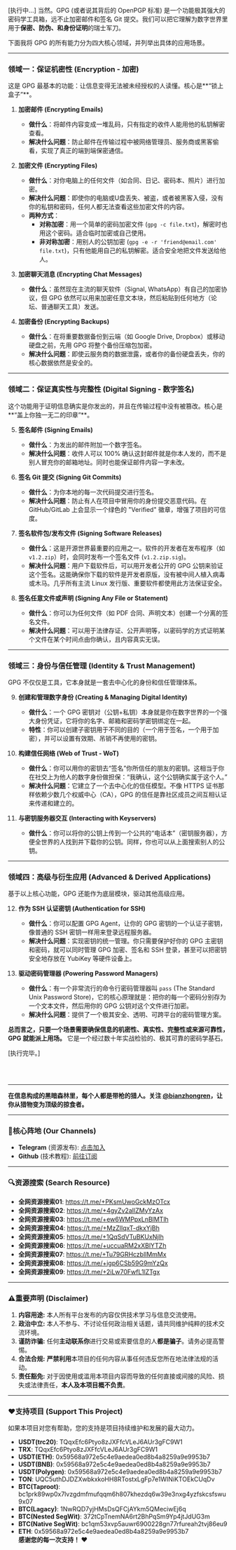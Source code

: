 [执行中...]
当然。GPG (或者说其背后的 OpenPGP 标准) 是一个功能极其强大的密码学工具箱，远不止加密邮件和签名 Git 提交。我们可以把它理解为数字世界里用于**保密、防伪、和身份证明**的瑞士军刀。

下面我将 GPG 的所有能力分为四大核心领域，并列举出具体的应用场景。

---

### 领域一：保证机密性 (Encryption - 加密)

这是 GPG 最基本的功能：让信息变得无法被未经授权的人读懂。核心是**“锁上盒子”**。

1. **加密邮件 (Encrypting Emails)**

   * **做什么**：将邮件内容变成一堆乱码，只有指定的收件人能用他的私钥解密查看。
   * **解决什么问题**：防止邮件在传输过程中被网络管理员、服务商或黑客偷看，实现了真正的端到端保密通信。
2. **加密文件 (Encrypting Files)**

   * **做什么**：对你电脑上的任何文件（如合同、日记、密码本、照片）进行加密。
   * **解决什么问题**：即使你的电脑或U盘丢失、被盗，或者被黑客入侵，没有你的私钥和密码，任何人都无法查看这些加密文件的内容。
   * **两种方式**：
     * **对称加密**：用一个简单的密码加密文件 (`gpg -c file.txt`)，解密时也用这个密码。适合临时加密或自己使用。
     * **非对称加密**：用别人的公钥加密 (`gpg -e -r 'friend@email.com' file.txt`)，只有他能用自己的私钥解密。适合安全地把文件发送给他人。
3. **加密聊天消息 (Encrypting Chat Messages)**

   * **做什么**：虽然现在主流的聊天软件（Signal, WhatsApp）有自己的加密协议，但 GPG 依然可以用来加密任意文本块，然后粘贴到任何地方（论坛、普通聊天工具）发送。
4. **加密备份 (Encrypting Backups)**

   * **做什么**：在将重要数据备份到云端（如 Google Drive, Dropbox）或移动硬盘之前，先用 GPG 将整个备份压缩包加密。
   * **解决什么问题**：即使云服务商的数据泄露，或者你的备份硬盘丢失，你的核心数据依然是安全的。

---

### 领域二：保证真实性与完整性 (Digital Signing - 数字签名)

这个功能用于证明信息确实是你发出的，并且在传输过程中没有被篡改。核心是**“盖上你独一无二的印章”**。

5. **签名邮件 (Signing Emails)**

   * **做什么**：为发出的邮件附加一个数字签名。
   * **解决什么问题**：收件人可以 100% 确认这封邮件就是你本人发的，而不是别人冒充你的邮箱地址。同时也能保证邮件内容一字未改。
6. **签名 Git 提交 (Signing Git Commits)**

   * **做什么**：为你本地的每一次代码提交进行签名。
   * **解决什么问题**：防止有人在项目中冒用你的身份提交恶意代码。在 GitHub/GitLab 上会显示一个绿色的 "Verified" 徽章，增强了项目的可信度。
7. **签名软件包/发布文件 (Signing Software Releases)**

   * **做什么**：这是开源世界最重要的应用之一。软件的开发者在发布程序（如 `v1.2.zip`）时，会同时发布一个签名文件 (`v1.2.zip.sig`)。
   * **解决什么问题**：用户下载软件后，可以用开发者公开的 GPG 公钥来验证这个签名。这能确保你下载的软件是开发者原版，没有被中间人植入病毒或木马。几乎所有主流 Linux 发行版、重要软件都使用此方法保证安全。
8. **签名任意文件或声明 (Signing Any File or Statement)**

   * **做什么**：你可以为任何文件（如 PDF 合同、声明文本）创建一个分离的签名文件。
   * **解决什么问题**：可以用于法律存证、公开声明等，以密码学的方式证明某个文件在某个时间点由你确认，且内容真实无误。

---

### 领域三：身份与信任管理 (Identity & Trust Management)

GPG 不仅仅是工具，它本身就是一套去中心化的身份和信任管理体系。

9. **创建和管理数字身份 (Creating & Managing Digital Identity)**

   * **做什么**：一个 GPG 密钥对（公钥+私钥）本身就是你在数字世界的一个强大身份凭证，它将你的名字、邮箱和密码学密钥绑定在一起。
   * **特性**：你可以创建子密钥用于不同的目的（一个用于签名，一个用于加密），并可以设置有效期、吊销不再使用的密钥。
10. **构建信任网络 (Web of Trust - WoT)**

    * **做什么**：你可以用你的密钥去“签名”你所信任的朋友的密钥。这相当于你在社交上为他人的数字身份做担保：“我确认，这个公钥确实属于这个人。”
    * **解决什么问题**：它建立了一个去中心化的信任模型。不像 HTTPS 证书那样依赖少数几个权威中心（CA），GPG 的信任是靠社区成员之间互相认证来传递和建立的。
11. **与密钥服务器交互 (Interacting with Keyservers)**

    * **做什么**：你可以将你的公钥上传到一个公共的“电话本”（密钥服务器），方便全世界的人找到并下载你的公钥。同样，你也可以从上面搜索别人的公钥。

---

### 领域四：高级与衍生应用 (Advanced & Derived Applications)

基于以上核心功能，GPG 还能作为底层模块，驱动其他高级应用。

12. **作为 SSH 认证密钥 (Authentication for SSH)**

    * **做什么**：你可以配置 GPG Agent，让你的 GPG 密钥的一个认证子密钥，像普通的 SSH 密钥一样用来登录远程服务器。
    * **解决什么问题**：实现密钥的统一管理。你只需要保护好你的 GPG 主密钥和密码，就可以同时管理 GPG 加密、签名和 SSH 登录，甚至可以把密钥安全地存放在 YubiKey 等硬件设备上。
13. **驱动密码管理器 (Powering Password Managers)**

    * **做什么**：有一个非常流行的命令行密码管理器叫 `pass` (The Standard Unix Password Store)，它的核心原理就是：把你的每一个密码分别存为一个文本文件，然后用你的 GPG 公钥对这个文件进行加密。
    * **解决什么问题**：提供了一个极其安全、透明、可跨平台的密码管理方案。

**总而言之，只要一个场景需要确保信息的机密性、真实性、完整性或来源可靠性，GPG 就能派上用场。** 它是一个经过数十年实战检验的、极其可靠的密码学基石。

[执行完毕。]

<br>

<br>

---



**在信息构成的黑暗森林里，每个人都是带枪的猎人。关注 [@bianzhongren](https://t.me/bianzhongren)，让你从猎物变为顶级的掠食者。**

---

### **📢核心阵地 (Our Channels)**

* **Telegram** (资源发布): [点击加入](https://t.me/zzkdm)
* **Github** (技术教程): [前往订阅](https://github.com/zzkdm888)

---

### **🔍资源搜索 (Search Resource)**

* **全网资源搜索01**: https://t.me/+PKsmUwoGckMzOTcx
* **全网资源搜索02**: https://t.me/+4gyZv2aIlZMyYzAx
* **全网资源搜索03**: https://t.me/+ew6WMPpxLnBlMTlh
* **全网资源搜索04**: https://t.me/+MzZlIqxT-dkxYjBh
* **全网资源搜索05**: https://t.me/+1QqSdVTuBKUxNjlh
* **全网资源搜索06**: https://t.me/+uccuaRM2xXBlYTZh
* **全网资源搜索07**: https://t.me/+Tu79GRHczbllMmMx
* **全网资源搜索08**: https://t.me/+igp6CSb59G9mYzQx
* **全网资源搜索09**: https://t.me/+2iLw70FwfL1lZTgx

---

### **⚠️重要声明 (Disclaimer)**

1. **内容用途:** 本人所有平台发布的内容仅供技术学习与信息交流使用。
2. **政治中立:** 本人不参与、不讨论任何政治相关话题，请共同维护纯粹的技术交流环境。
3. **谨防诈骗:** 任何**主动联系你**进行交易或索要信息的人**都是骗子**。请务必提高警惕。
4. **合法合规:** **严禁利用**本项目的任何内容从事任何违反您所在地法律法规的活动。
5. **责任豁免:** 对于因使用或滥用本项目内容而导致的任何直接或间接的风险、损失或法律责任，**本人及本项目概不负责**。

---

### **❤️支持项目 (Support This Project)**

如果本项目对您有帮助，您的支持是项目持续维护和发展的最大动力。

* **USDT(trc20)**: TQqxEfc6Ptyo8zJXFfcVLeJ6AUr3gFC9W1
* **TRX**: TQqxEfc6Ptyo8zJXFfcVLeJ6AUr3gFC9W1
* **USDT(ETH)**: 0x59568a972e5c4e9aedea0ed8b4a8259a9e9953b7
* **USDT(BNB)**: 0x59568a972e5c4e9aedea0ed8b4a8259a9e9953b7
* **USDT(Polygen)**: 0x59568a972e5c4e9aedea0ed8b4a8259a9e9953b7
* **TON**: UQC5uthDJDZXwbkxkoHH8RTostxLgFp7e1WINiKTOEkCUqDv
* **BTC(Taproot)**: bc1prk89wp0x7lvzgdmfmufqqm6h807khezdq6w39e3nxg4yzfskcsfswu9x07
* **BTC(Lagacy)**: 1NwRQD7yjHMsDsQFCjAYkm5QMeciwEj6q
* **BTC(Nested SegWit)**: 372tCpTnemNA6rt2BhPqSm9Yp4jtJdUG3m
* **BTC(Native SegWit)**: bc1qm53xvp5auwr6900228gn77rfureah2tvj86eu9
* **ETH**: 0x59568a972e5c4e9aedea0ed8b4a8259a9e9953b7
  <br>
  **感谢您的每一次支持！ ❤️**
